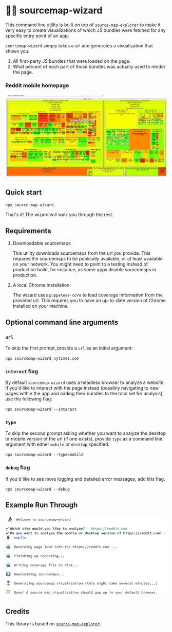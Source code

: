 # 🧙‍♂️ sourcemap-wizard

This command line utility is built on top of [`source-map-explorer`](https://github.com/danvk/source-map-explorer) to make it very easy to create visualizations of which JS bundles were fetched for any specific entry point of an app.

`sourcemap-wizard` simply takes a url and generates a visualization that shows you:

1. All first-party JS bundles that were loaded on the page.
2. What percent of each part of those bundles was actually used to render the page.

### Reddit mobile homepage

<img src="./reddit-mobile-analysis.png" alt="reddit mobile home">

## Quick start

`npx source-map-wizard`.

That's it! The wizard will walk you through the rest.

## Requirements

1. Downloadable sourcemaps

   This utility downloads sourcemaps from the url you provide. This requires the sourcemaps to be publically available, or at least available on your network. You might need to point to a testing instead of production build, for instance, as some apps disable sourcemaps in production.

2. A local Chrome installation

   The wizard uses `puppeteer-core` to load coverage information from the provided url. This requires you to have an up-to-date version of Chrome installed on your machine.

## Optional command line arguments

### `url`

To skip the first prompt, provide a `url` as an initial argument:

`npx sourcemap-wizard nytimes.com`

### `interact` flag

By default `sourcemap-wizard` uses a headless browser to analyze a website. If you'd like to interact with the page instead (possibly navigating to new pages within the app and adding their bundles to the total set for analysis), use the following flag:

`npx sourcemap-wizard --interact`

### `type`

To skip the second prompt asking whether you want to analyze the desktop or mobile version of the url (if one exists), provide `type` as a command line argument with either `mobile` or `desktop` specified.

`npx sourcemap-wizard --type=mobile`

### `debug` flag

If you'd like to see more logging and detailed error messages, add this flag.

`npx sourcemap-wizard --debug`

## Example Run Through

<img src="./example.png" alt="example of using the wizard">

## Credits

This library is based on [`source-map-explorer`](https://github.com/danvk/source-map-explorer).
